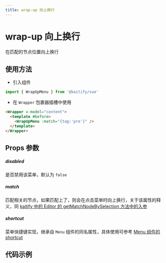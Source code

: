 ```yaml
---
title: wrap-up 向上换行
---
```


# wrap-up 向上换行

在匹配的节点位置向上换行

## 使用方法

- 引入组件

```ts
import { WrapUpMenu } from '@kaitify/vue'
```

- 在 `Wrapper` 包裹器插槽中使用

```html
<Wrapper v-model="content">
  <template #before>
    <WrapUpMenu :match="{tag:'pre'}" />
  </template>
</Wrapper>
```

## Props 参数

##### disabled <Badge type="danger" text="boolean" />

是否禁用该菜单，默认为 `false`

##### match <Badge type="danger" text="KNodeMatchOptionType" />

匹配相关的节点，如果匹配上了，则会在点击菜单时向上换行，关于该属性的释义，同 [kaitify 中的 Editor 的 getMatchNodeBySelection 方法中的入参](https://www.so-better.cn/kaitify-core/apis/editor-function#getMatchNodeBySelection)

##### shortcut <Badge type="danger" text="(e: KeyboardEvent) => boolean" />

菜单快捷键实现，继承自 `Menu` 组件的同名属性，具体使用可参考 [Menu 组件的 shortcut](/guide/menu#shortcut)

## 代码示例

<Wrapper :dark="isDark" v-model="content" placeholder="输入内容..." style="width:100%;height:200px;">
  <template #before>
    <div style="margin-bottom:10px;">
      <WrapUpMenu :match="{tag:'h1'}" />
    </div>
  </template>
</Wrapper>

<script lang="ts" setup>
import { useData } from 'vitepress'
import { Wrapper, WrapUpMenu } from '../../../lib/kaitify-vue.es.js'
import { ref } from 'vue'
const { isDark } = useData()
const content = ref('<h1>hello</h1>')
</script>
